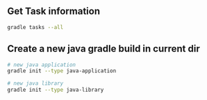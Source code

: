 ## Get Task information
```bash
gradle tasks --all
```

## Create a new java gradle build in current dir
```bash
# new java application
gradle init --type java-application

# new java library
gradle init --type java-library
```